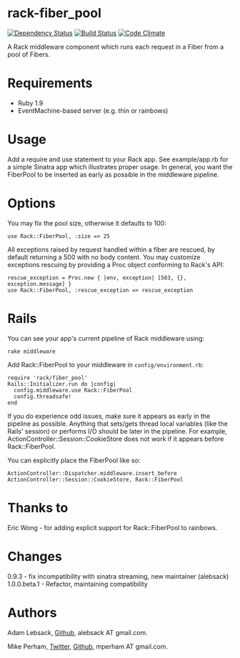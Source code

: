 
rack-fiber_pool
===============
[![Dependency Status](https://gemnasium.com/alebsack/rack-fiber_pool.png)](https://gemnasium.com/alebsack/rack-fiber_pool) [![Build Status](https://travis-ci.org/alebsack/rack-fiber_pool.png?branch=master)](https://travis-ci.org/alebsack/rack-fiber_pool) [![Code Climate](https://codeclimate.com/github/alebsack/rack-fiber_pool.png)](https://codeclimate.com/github/alebsack/rack-fiber_pool)

A Rack middleware component which runs each request in a Fiber from a pool of Fibers.

Requirements
============

* Ruby 1.9
* EventMachine-based server (e.g. thin or rainbows)

Usage
=======

Add a require and use statement to your Rack app.  See example/app.rb for a simple Sinatra app which illustrates proper usage.  In general, you want the FiberPool to be inserted as early as possible in the middleware pipeline.

Options
=======

You may fix the pool size, otherwise it defaults to 100:

    use Rack::FiberPool, :size => 25

All exceptions raised by request handled within a fiber are rescued, by default returning a 500 with no body content. You may customize exceptions rescuing by providing a Proc object conforming to Rack's API:

    rescue_exception = Proc.new { |env, exception| [503, {}, exception.message] }
    use Rack::FiberPool, :rescue_exception => rescue_exception

Rails
=====

You can see your app's current pipeline of Rack middleware using:

    rake middleware

Add Rack::FiberPool to your middleware in `config/environment.rb`:

    require 'rack/fiber_pool'
    Rails::Initializer.run do |config|
      config.middleware.use Rack::FiberPool
      config.threadsafe!
    end

If you do experience odd issues, make sure it appears as early in the pipeline as possible.  Anything
that sets/gets thread local variables (like the Rails' session) or performs I/O should be later in the pipeline.  For example, ActionController::Session::CookieStore does not work if it appears before Rack::FiberPool.

You can explicitly place the FiberPool like so:

    ActionController::Dispatcher.middleware.insert_before ActionController::Session::CookieStore, Rack::FiberPool


Thanks to
==========

Eric Wong - for adding explicit support for Rack::FiberPool to rainbows.


Changes
==========

0.9.3 - fix incompatibility with sinatra streaming, new maintainer (alebsack)
1.0.0.beta.1 - Refactor, maintaining compatibility

Authors
======

Adam Lebsack, [Github](http://github.com/alebsack), alebsack AT gmail.com.

Mike Perham, [Twitter](http://twitter.com/mperham), [Github](http://github.com/mperham), mperham AT gmail.com.
